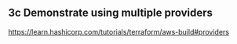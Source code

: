 ## 3c Demonstrate using multiple providers

https://learn.hashicorp.com/tutorials/terraform/aws-build#providers
